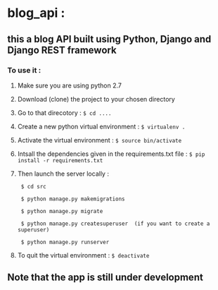 # blog_api :

## this a blog API built using Python, Django and Django REST framework

### To use it :
1. Make sure you are using python 2.7

1. Download (clone) the project to your chosen directory

1. Go to that direcotory :
`$ cd ....`

1. Create a new python virtual environment :
`$ virtualenv .`

1. Activate the virtual environment :
`$ source bin/activate`

1. Intsall the dependencies given in the requirements.txt file :
`$ pip install -r requirements.txt`

1. Then launch the server locally :

        $ cd src

        $ python manage.py makemigrations

        $ python manage.py migrate

        $ python manage.py createsuperuser  (if you want to create a superuser)

        $ python manage.py runserver

1. To quit the virtual environment :
`$ deactivate`


## Note that the app is still under development
